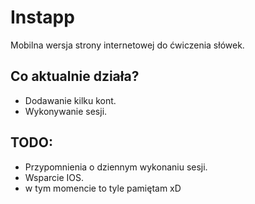 # Instapp

Mobilna wersja strony internetowej do ćwiczenia słówek.

## Co aktualnie działa?

- Dodawanie kilku kont.
- Wykonywanie sesji.

## TODO:

- Przypomnienia o dziennym wykonaniu sesji.
- Wsparcie IOS.
- w tym momencie to tyle pamiętam xD
